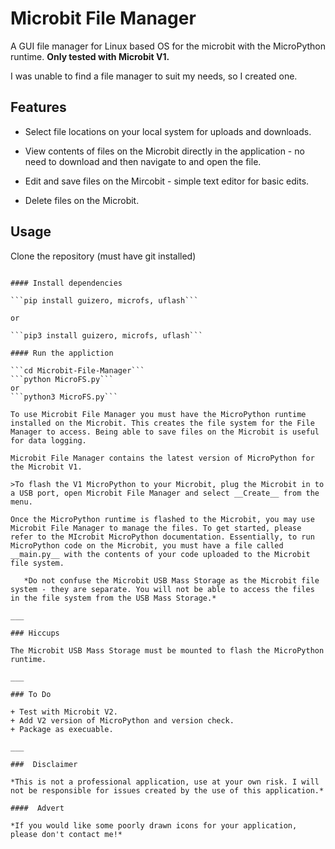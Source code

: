 # Microbit File Manager

A GUI file manager for Linux based OS for the microbit with the MicroPython runtime. __Only tested with Microbit V1.__

I was unable to find a file manager to suit my needs, so I created one.

## Features

+ Select file locations on your local system for uploads and downloads.

+ View contents of files on the Microbit directly in the application - no need to download and then navigate to and open the file.

+ Edit and save files on the Mircobit - simple text editor for basic edits.

+ Delete files on the Microbit.

## Usage

Clone the repository (must have git installed)

```git clone https://github.com/4-3is4-me/Microbit-File-Manager.git

#### Install dependencies

```pip install guizero, microfs, uflash```

or

```pip3 install guizero, microfs, uflash```

#### Run the appliction

```cd Microbit-File-Manager```
```python MicroFS.py```
or
```python3 MicroFS.py```

To use Microbit File Manager you must have the MicroPython runtime installed on the Microbit. This creates the file system for the File Manager to access. Being able to save files on the Microbit is useful for data logging.

Microbit File Manager contains the latest version of MicroPython for the Microbit V1.

>To flash the V1 MicroPython to your Microbit, plug the Microbit in to a USB port, open Microbit File Manager and select __Create__ from the menu.

Once the MicroPython runtime is flashed to the Microbit, you may use Microbit File Manager to manage the files. To get started, please refer to the MIcrobit MicroPython documentation. Essentially, to run MicroPython code on the Microbit, you must have a file called __main.py__ with the contents of your code uploaded to the Microbit file system.

   *Do not confuse the Microbit USB Mass Storage as the Microbit file system - they are separate. You will not be able to access the files in the file system from the USB Mass Storage.*

___

### Hiccups

The Microbit USB Mass Storage must be mounted to flash the MicroPython runtime.

___

### To Do

+ Test with Microbit V2.
+ Add V2 version of MicroPython and version check.
+ Package as execuable.

___

###  Disclaimer

*This is not a professional application, use at your own risk. I will not be responsible for issues created by the use of this application.*

####  Advert

*If you would like some poorly drawn icons for your application, please don't contact me!*


